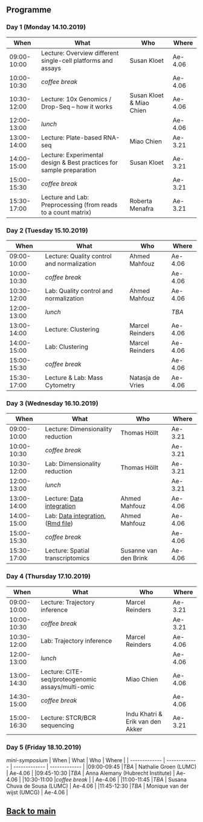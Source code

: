 ## Programme

### Day 1 (Monday 14.10.2019)
| When | What | Who | Where |
| ------------- | ------------- | ------------- | ------------- |
|09:00-10:00 |Lecture: Overview different single-cell platforms and assays | Susan Kloet | Ae-4.06 |
|10:00-10:30 |_coffee break_ |  | Ae-4.06 |
|10:30-12:00 |Lecture: 10x Genomics / Drop-Seq – how it works | Susan Kloet & Miao Chien | Ae-4.06 |
|12:00-13:00 |_lunch_ |  | Ae-4.06 |
|13:00-14:00 |Lecture: Plate-based RNA-seq | Miao Chien | Ae-3.21 |
|14:00-15:00 |Lecture: Experimental design & Best practices for sample preparation | Susan Kloet | Ae-3.21 |
|15:00-15:30 |_coffee break_ | | Ae-3.21 |
|15:30-17:00 |Lecture and Lab: Preprocessing (from reads to a count matrix) | Roberta Menafra | Ae-3.21 |

### Day 2 (Tuesday 15.10.2019)
| When | What | Who | Where |
| ------------- | ------------- | ------------- | ------------- |
|09:00-10:00 |Lecture: Quality control and normalization | Ahmed Mahfouz | Ae-4.06 |
|10:00-10:30 |_coffee break_ |  | Ae-4.06 |
|10:30-12:00 |Lab: Quality control and normalization | Ahmed Mahfouz | Ae-4.06 |
|12:00-13:00 |_lunch_ |  | _TBA_ |
|13:00-14:00 |Lecture: Clustering | Marcel Reinders | Ae-4.06 |
|14:00-15:00 |Lab: Clustering | Marcel Reinders | Ae-4.06 |
|15:00-15:30 |_coffee break_ | | Ae-4.06 |
|15:30-17:00 |Lecture & Lab: Mass Cytometry | Natasja de Vries | Ae-4.06 |

### Day 3 (Wednesday 16.10.2019)
| When | What | Who | Where |
| ------------- | ------------- | ------------- | ------------- |
|09:00-10:00 |Lecture: Dimensionality reduction | Thomas Höllt | Ae-3.21 |
|10:00-10:30 |_coffee break_ |  | Ae-3.21 |
|10:30-12:00 |Lab: Dimensionality reduction | Thomas Höllt | Ae-3.21 |
|12:00-13:00 |_lunch_ |  | Ae-3.21 |
|13:00-14:00 |Lecture: [Data integration](session-integration/Data_Integration.pdf) | Ahmed Mahfouz | Ae-4.06 |
|14:00-15:00 |Lab: [Data integration](session-integration/Data_Integration.md), ([Rmd file](session-integration/Data_Integration.Rmd)) | Ahmed Mahfouz | Ae-4.06 |
|15:00-15:30 |_coffee break_ | | Ae-4.06 |
|15:30-17:00 |Lecture: Spatial transcriptomics | Susanne van den Brink | Ae-4.06 |

### Day 4 (Thursday 17.10.2019)
| When | What | Who | Where |
| ------------- | ------------- | ------------- | ------------- |
|09:00-10:00 |Lecture: Trajectory inference | Marcel Reinders | Ae-3.21 |
|10:00-10:30 |_coffee break_ |  | Ae-3.21 |
|10:30-12:00 |Lab: Trajectory inference | Marcel Reinders |Ae-4.06 |
|12:00-13:00 |_lunch_ |  | Ae-4.06 |
|13:00-14:30 |Lecture: CITE-seq/proteogenomic assays/multi-omic | Miao Chien | Ae-4.06 |
|14:30-15:00 |_coffee break_ | | Ae-4.06 |
|15:00-16:30 |Lecture: STCR/BCR sequencing |Indu Khatri & Erik van den Akker | Ae-3.21 |

### Day 5 (Friday 18.10.2019)
_mini-symposium_
| When | What | Who | Where |
| ------------- | ------------- | ------------- | ------------- |
|09:00-09:45 |_TBA_ | Nathalie Groen (LUMC) | Ae-4.06 |
|09:45-10:30 |_TBA_ | Anna Alemany (Hubrecht Institute) | Ae-4.06 |
|10:30-11:00 |_coffee break_ | | Ae-4.06 |
|11:00-11:45 |_TBA_ | Susana Chuva de Sousa (LUMC) | Ae-4.06 |
|11:45-12:30 |_TBA_ | Monique van der wijst (UMCG) | Ae-4.06 |


## [Back to main](README.md)
